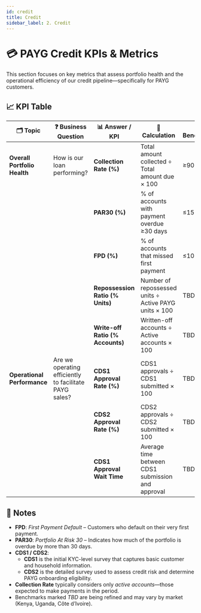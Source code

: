 ```yaml
---
id: credit
title: Credit
sidebar_label: 2. Credit
---
```


# 💳 PAYG Credit KPIs & Metrics

This section focuses on key metrics that assess portfolio health and the operational efficiency of our credit pipeline—specifically for PAYG customers.

## 📈 KPI Table

| 🗂️ Topic                | ❓ Business Question                                           | 📊 Answer / KPI             | 🧮 Calculation                                                                 | 🎯 Benchmark        | 💬 Comments |
|-------------------------|---------------------------------------------------------------|-----------------------------|--------------------------------------------------------------------------------|---------------------|-------------|
| **Overall Portfolio Health** | How is our loan performing?                                   | **Collection Rate (%)**     | Total amount collected ÷ Total amount due × 100                                | ≥90%                |             |
|                         |                                                               | **PAR30 (%)**               | % of accounts with payment overdue ≥30 days                                    | ≤15%                |             |
|                         |                                                               | **FPD (%)**                 | % of accounts that missed first payment                                        | ≤10%                |             |
|                         |                                                               | **Repossession Ratio (% Units)** | Number of repossessed units ÷ Active PAYG units × 100                      | TBD                 |             |
|                         |                                                               | **Write-off Ratio (% Accounts)** | Written-off accounts ÷ Active accounts × 100                             | TBD                 |             |
| **Operational Performance** | Are we operating efficiently to facilitate PAYG sales?         | **CDS1 Approval Rate (%)**  | CDS1 approvals ÷ CDS1 submitted × 100                                          | TBD                 |             |
|                         |                                                               | **CDS2 Approval Rate (%)**  | CDS2 approvals ÷ CDS2 submitted × 100                                          | TBD                 |             |
|                         |                                                               | **CDS1 Approval Wait Time** | Average time between CDS1 submission and approval                             | TBD                 |             |

## 📝 Notes

- **FPD**: *First Payment Default* – Customers who default on their very first payment.
- **PAR30**: *Portfolio At Risk 30* – Indicates how much of the portfolio is overdue by more than 30 days.
- **CDS1 / CDS2**:
  - **CDS1** is the initial KYC-level survey that captures basic customer and household information.
  - **CDS2** is the detailed survey used to assess credit risk and determine PAYG onboarding eligibility.
- **Collection Rate** typically considers only *active accounts*—those expected to make payments in the period.
- Benchmarks marked *TBD* are being refined and may vary by market (Kenya, Uganda, Côte d’Ivoire).